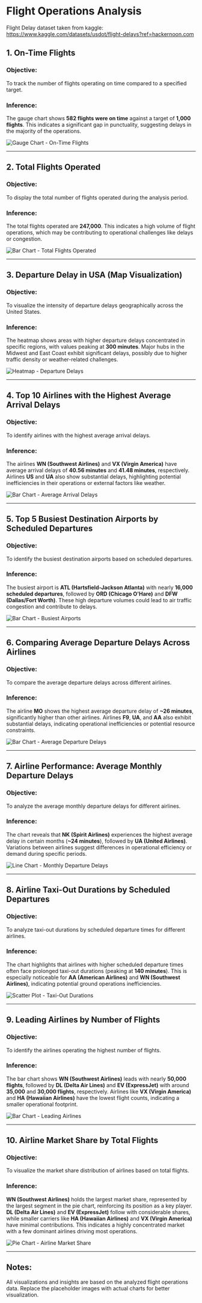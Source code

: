 # Flight Operations Analysis

Flight Delay dataset taken from kaggle: https://www.kaggle.com/datasets/usdot/flight-delays?ref=hackernoon.com

## 1. On-Time Flights
### Objective:
To track the number of flights operating on time compared to a specified target.

### Inference:
The gauge chart shows **582 flights were on time** against a target of **1,000 flights**. This indicates a significant gap in punctuality, suggesting delays in the majority of the operations.

![Gauge Chart - On-Time Flights](https://via.placeholder.com/800x400?text=Gauge+Chart+Placeholder)

---

## 2. Total Flights Operated
### Objective:
To display the total number of flights operated during the analysis period.

### Inference:
The total flights operated are **247,000**. This indicates a high volume of flight operations, which may be contributing to operational challenges like delays or congestion.

![Bar Chart - Total Flights Operated](https://via.placeholder.com/800x400?text=Bar+Chart+Placeholder)

---

## 3. Departure Delay in USA (Map Visualization)
### Objective:
To visualize the intensity of departure delays geographically across the United States.

### Inference:
The heatmap shows areas with higher departure delays concentrated in specific regions, with values peaking at **300 minutes**. Major hubs in the Midwest and East Coast exhibit significant delays, possibly due to higher traffic density or weather-related challenges.

![Heatmap - Departure Delays](https://via.placeholder.com/800x400?text=Heatmap+Placeholder)

---

## 4. Top 10 Airlines with the Highest Average Arrival Delays
### Objective:
To identify airlines with the highest average arrival delays.

### Inference:
The airlines **WN (Southwest Airlines)** and **VX (Virgin America)** have average arrival delays of **40.56 minutes** and **41.48 minutes**, respectively. Airlines **US** and **UA** also show substantial delays, highlighting potential inefficiencies in their operations or external factors like weather.

![Bar Chart - Average Arrival Delays](https://via.placeholder.com/800x400?text=Bar+Chart+Placeholder)

---

## 5. Top 5 Busiest Destination Airports by Scheduled Departures
### Objective:
To identify the busiest destination airports based on scheduled departures.

### Inference:
The busiest airport is **ATL (Hartsfield-Jackson Atlanta)** with nearly **16,000 scheduled departures**, followed by **ORD (Chicago O'Hare)** and **DFW (Dallas/Fort Worth)**. These high departure volumes could lead to air traffic congestion and contribute to delays.

![Bar Chart - Busiest Airports](https://via.placeholder.com/800x400?text=Bar+Chart+Placeholder)

---

## 6. Comparing Average Departure Delays Across Airlines
### Objective:
To compare the average departure delays across different airlines.

### Inference:
The airline **MO** shows the highest average departure delay of **~26 minutes**, significantly higher than other airlines. Airlines **F9**, **UA**, and **AA** also exhibit substantial delays, indicating operational inefficiencies or potential resource constraints.

![Bar Chart - Average Departure Delays](https://via.placeholder.com/800x400?text=Bar+Chart+Placeholder)

---

## 7. Airline Performance: Average Monthly Departure Delays
### Objective:
To analyze the average monthly departure delays for different airlines.

### Inference:
The chart reveals that **NK (Spirit Airlines)** experiences the highest average delay in certain months (**~24 minutes**), followed by **UA (United Airlines)**. Variations between airlines suggest differences in operational efficiency or demand during specific periods.

![Line Chart - Monthly Departure Delays](https://via.placeholder.com/800x400?text=Line+Chart+Placeholder)

---

## 8. Airline Taxi-Out Durations by Scheduled Departures
### Objective:
To analyze taxi-out durations by scheduled departure times for different airlines.

### Inference:
The chart highlights that airlines with higher scheduled departure times often face prolonged taxi-out durations (peaking at **140 minutes**). This is especially noticeable for **AA (American Airlines)** and **WN (Southwest Airlines)**, indicating potential ground operations inefficiencies.

![Scatter Plot - Taxi-Out Durations](https://via.placeholder.com/800x400?text=Scatter+Plot+Placeholder)

---

## 9. Leading Airlines by Number of Flights
### Objective:
To identify the airlines operating the highest number of flights.

### Inference:
The bar chart shows **WN (Southwest Airlines)** leads with nearly **50,000 flights**, followed by **DL (Delta Air Lines)** and **EV (ExpressJet)** with around **35,000** and **30,000 flights**, respectively. Airlines like **VX (Virgin America)** and **HA (Hawaiian Airlines)** have the lowest flight counts, indicating a smaller operational footprint.

![Bar Chart - Leading Airlines](https://via.placeholder.com/800x400?text=Bar+Chart+Placeholder)

---

## 10. Airline Market Share by Total Flights
### Objective:
To visualize the market share distribution of airlines based on total flights.

### Inference:
**WN (Southwest Airlines)** holds the largest market share, represented by the largest segment in the pie chart, reinforcing its position as a key player. **DL (Delta Air Lines)** and **EV (ExpressJet)** follow with considerable shares, while smaller carriers like **HA (Hawaiian Airlines)** and **VX (Virgin America)** have minimal contributions. This indicates a highly concentrated market with a few dominant airlines driving most operations.

![Pie Chart - Airline Market Share](https://via.placeholder.com/800x400?text=Pie+Chart+Placeholder)

---

## Notes:
All visualizations and insights are based on the analyzed flight operations data. Replace the placeholder images with actual charts for better visualization.
